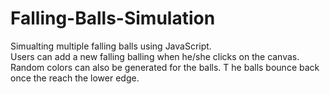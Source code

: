 # Falling-Balls-Simulation
Simualting multiple falling balls using JavaScript.  
Users can add a new falling balling when he/she clicks on the canvas.  
Random colors can also be generated for the balls.  T
he balls bounce back once the reach the lower edge.
